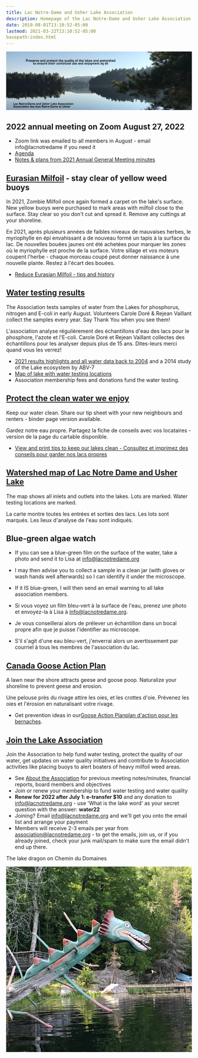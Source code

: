 ```yaml
---
title: Lac Notre-Dame and Usher Lake Association
description: Homepage of the Lac Notre-Dame and Usher Lake Association in La Pêche Québec Canada
date: 2019-08-01T13:10:52-05:00
lastmod: 2021-03-22T13:10:52-05:00
basepath:index.html
---
```

<div>
<img src="/assets/img/lake-assoc-photo.jpg" class="img-fluid py-3" alt="view of still water of lake says Preserve and protect the quality of the lakes and watershed to ensure their continued use and enjoyment by all with title Lac Notre-Dame and Usher Lake Association" />
</div>

## 2022 annual meeting on Zoom August 27, 2022

* Zoom link was emailed to all members in August - email info@lacnotredame if you need it
* [Agenda](/about/2022BoardReport.md)
* [Notes & plans from 2021 Annual General Meeting minutes](/about/2021BoardReport/)

## [Eurasian Milfoil](/water/lnd-milfoil/) - stay clear of yellow weed buoys

In 2021, Zombie Milfoil once again formed a carpet on the lake's surface. New yellow buoys were purchased to mark areas with milfoil close to the surface. Stay clear so you don't cut and spread it. Remove any cuttings at your shoreline.

En 2021, après plusieurs années de faibles niveaux de mauvaises herbes, le myriophylle en épi envahissant a de nouveau formé un tapis à la surface du lac. De nouvelles bouées jaunes ont été achetées pour marquer les zones où le myriophylle est proche de la surface. Votre sillage et vos moteurs coupent l'herbe - chaque morceau coupé peut donner naissance à une nouvelle plante. Restez à l'écart des bouées.
  
* [Reduce Eurasian Milfoil - tips and history](/water/lnd-milfoil/)

## [Water testing results](/water/qualityreports/)

The Association tests samples of water from the Lakes for phosphorus, nitrogen and E-coli in early August. Volunteers Carole Doré & Rejean Vaillant collect the samples every year. Say Thank You when you see them!

L'association analyse régulièrement des échantillons d'eau des lacs pour le phosphore, l'azote et l'E-coli. Carole Doré et Rejean Vaillant collectes des échantillons pour les analyser depuis plus de 15 ans. Dites-leurs merci quand vous les verrez!

* [2021 results highlights and all water data back to 2004](/water/qualityreports/) and a 2014 study of the Lake ecosystem by ABV-7
* [Map of lake with water testing locations](/map/maps/)
* Association membership fees and donations fund the water testing.

## [Protect the clean water we enjoy](/water/keepclean/)

Keep our water clean. Share our tip sheet with your new neighbours and renters - binder page version available.

Gardez notre eau propre. Partagez la fiche de conseils avec vos locataires - version de la page du cartable disponible.

* [View and print tips to keep our lakes clean - Consultez et imprimez des conseils pour garder nos lacs propres](/water/keepclean/)

## [Watershed map of Lac Notre Dame and Usher Lake](/map/maps/)

The map shows all inlets and outlets into the lakes. Lots are marked. Water testing locations are marked.

La carte montre toutes les entrées et sorties des lacs. Les lots sont marqués. Les lieux d'analyse de l'eau sont indiqués.

## Blue-green algae watch

* If you can see a blue-green film on the surface of the water, take a photo and send it to Lisa at info@lacnotredame.org
* I may then advise you to collect a sample in a clean jar (with gloves or wash hands well afterwards) so I can identify it under the microscope.
* If it IS blue-green, I will then send an email warning to all lake association members.

* Si vous voyez un film bleu-vert à la surface de l'eau, prenez une photo et envoyez-la à Lisa à info@lacnotredame.org.
* Je vous conseillerai alors de prélever un échantillon dans un bocal propre afin que je puisse l'identifier au microscope.
* S'il s'agit d'une eau bleu-vert, j'enverrai alors un avertissement par courriel à tous les membres de l'association du lac.

## [Canada Goose Action Plan](/water/gooseaction/)

A lawn near the shore attracts geese and goose poop. Naturalize your shoreline to prevent geese and erosion.

Une pelouse près du rivage attire les oies, et les crottes d'oie. Prévenez les oies et l'érosion en naturalisant votre rivage.

* Get prevention ideas in our[Goose Action Plan](/water/gooseaction/)[plan d'action pour les bernaches](/water/gooseaction/).

## [Join the Lake Association](/about/)

Join the Association to help fund water testing, protect the quality of our water, get updates on water quality initiatives and contribute to Association activities like placing buoys to alert boaters of heavy milfoil weed areas.

* See [About the  Association](/about/) for previous meeting notes/minutes, financial reports, board members and objectives
* Join or renew your membership to fund water testing and water quality
* **Renew for 2022 after July 1: e-transfer $10** and any donation to info@lacnotredame.org - use 'What is the lake word' as your secret question with the answer: **water22**
* Joining? Email info@lacnotredame.org and we'll get you onto the email list and arrange your payment
* Members will receive 2-3 emails per year from association@lacnotredame.org - to get the emails, join us, or if you already joined, check your junk mail/spam to make sure the email didn't end up there.
  
The lake dragon on Chemin du Domaines

<img src="/assets/img/dragon.jpg" class="img-fluid py-3" alt="photo of log painted like a dragon" />
